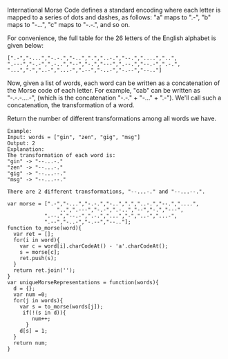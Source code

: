 

International Morse Code defines a standard encoding where each letter is mapped to a series of dots and dashes, as follows: "a" maps to ".-", "b" maps to "-...", "c" maps to "-.-.", and so on.

For convenience, the full table for the 26 letters of the English alphabet is given below:

~~~
[".-","-...","-.-.","-..",".","..-.","--.","....","..",
".---","-.-",".-..","--","-.","---",".--.","--.-",".-.",
"...","-","..-","...-",".--","-..-","-.--","--.."]

~~~
Now, given a list of words, each word can be written as a concatenation of the Morse code of each letter. For example, "cab" can be written as "-.-.-....-", (which is the concatenation "-.-." + "-..." + ".-"). We'll call such a concatenation, the transformation of a word.


Return the number of different transformations among all words we have.

~~~
Example:
Input: words = ["gin", "zen", "gig", "msg"]
Output: 2
Explanation:
The transformation of each word is:
"gin" -> "--...-."
"zen" -> "--...-."
"gig" -> "--...--."
"msg" -> "--...--."

There are 2 different transformations, "--...-." and "--...--.".
~~~



~~~
var morse = [".-","-...","-.-.","-..",".","..-.","--.","....",
				"..",".---","-.-",".-..","--","-.","---",
			".--.","--.-",".-.","...","-","..-","...-",
            ".--","-..-","-.--","--.."];
function to_morse(word){
  var ret = [];
  for(i in word){
    var c = word[i].charCodeAt() - 'a'.charCodeAt();
    s = morse[c];
    ret.push(s);
  }
  return ret.join('');
}
var uniqueMorseRepresentations = function(words){
  d = {};
  var num =0;
  for(j in words){
    var s = to_morse(words[j]);
     if(!(s in d)){
        num++;
      }
    d[s] = 1;
  }
  return num;
}
~~~
